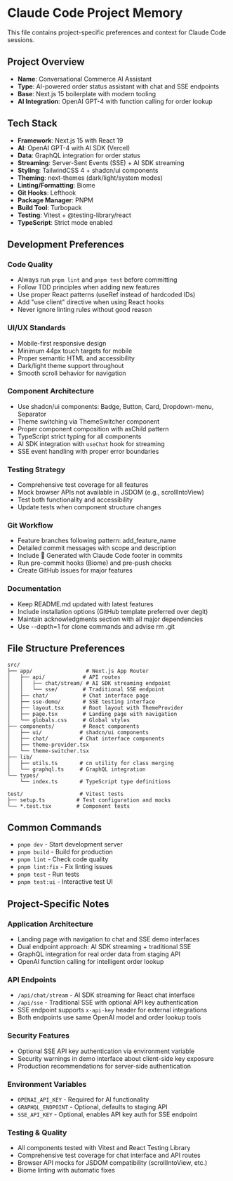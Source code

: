 # Claude Code Project Memory

This file contains project-specific preferences and context for Claude Code sessions.

## Project Overview
- **Name**: Conversational Commerce AI Assistant
- **Type**: AI-powered order status assistant with chat and SSE endpoints
- **Base**: Next.js 15 boilerplate with modern tooling
- **AI Integration**: OpenAI GPT-4 with function calling for order lookup

## Tech Stack
- **Framework**: Next.js 15 with React 19
- **AI**: OpenAI GPT-4 with AI SDK (Vercel)
- **Data**: GraphQL integration for order status
- **Streaming**: Server-Sent Events (SSE) + AI SDK streaming
- **Styling**: TailwindCSS 4 + shadcn/ui components
- **Theming**: next-themes (dark/light/system modes)
- **Linting/Formatting**: Biome
- **Git Hooks**: Lefthook
- **Package Manager**: PNPM
- **Build Tool**: Turbopack
- **Testing**: Vitest + @testing-library/react
- **TypeScript**: Strict mode enabled

## Development Preferences

### Code Quality
- Always run `pnpm lint` and `pnpm test` before committing
- Follow TDD principles when adding new features
- Use proper React patterns (useRef instead of hardcoded IDs)
- Add "use client" directive when using React hooks
- Never ignore linting rules without good reason

### UI/UX Standards
- Mobile-first responsive design
- Minimum 44px touch targets for mobile
- Proper semantic HTML and accessibility
- Dark/light theme support throughout
- Smooth scroll behavior for navigation

### Component Architecture
- Use shadcn/ui components: Badge, Button, Card, Dropdown-menu, Separator
- Theme switching via ThemeSwitcher component
- Proper component composition with asChild pattern
- TypeScript strict typing for all components
- AI SDK integration with `useChat` hook for streaming
- SSE event handling with proper error boundaries

### Testing Strategy
- Comprehensive test coverage for all features
- Mock browser APIs not available in JSDOM (e.g., scrollIntoView)
- Test both functionality and accessibility
- Update tests when component structure changes

### Git Workflow
- Feature branches following pattern: add_feature_name
- Detailed commit messages with scope and description
- Include 🤖 Generated with Claude Code footer in commits
- Run pre-commit hooks (Biome) and pre-push checks
- Create GitHub issues for major features

### Documentation
- Keep README.md updated with latest features
- Include installation options (GitHub template preferred over degit)
- Maintain acknowledgments section with all major dependencies
- Use --depth=1 for clone commands and advise rm .git

## File Structure Preferences
```
src/
├── app/                 # Next.js App Router
│   ├── api/            # API routes
│   │   ├── chat/stream/ # AI SDK streaming endpoint
│   │   └── sse/        # Traditional SSE endpoint
│   ├── chat/           # Chat interface page
│   ├── sse-demo/       # SSE testing interface
│   ├── layout.tsx      # Root layout with ThemeProvider
│   ├── page.tsx        # Landing page with navigation
│   └── globals.css     # Global styles
├── components/         # React components
│   ├── ui/            # shadcn/ui components
│   ├── chat/          # Chat interface components
│   ├── theme-provider.tsx
│   └── theme-switcher.tsx
├── lib/
│   ├── utils.ts       # cn utility for class merging
│   └── graphql.ts     # GraphQL integration
└── types/
    └── index.ts       # TypeScript type definitions

test/                  # Vitest tests
├── setup.ts          # Test configuration and mocks
└── *.test.tsx        # Component tests
```

## Common Commands
- `pnpm dev` - Start development server
- `pnpm build` - Build for production
- `pnpm lint` - Check code quality
- `pnpm lint:fix` - Fix linting issues
- `pnpm test` - Run tests
- `pnpm test:ui` - Interactive test UI

## Project-Specific Notes

### Application Architecture
- Landing page with navigation to chat and SSE demo interfaces
- Dual endpoint approach: AI SDK streaming + traditional SSE
- GraphQL integration for real order data from staging API
- OpenAI function calling for intelligent order lookup

### API Endpoints
- `/api/chat/stream` - AI SDK streaming for React chat interface
- `/api/sse` - Traditional SSE with optional API key authentication
- SSE endpoint supports `x-api-key` header for external integrations
- Both endpoints use same OpenAI model and order lookup tools

### Security Features
- Optional SSE API key authentication via environment variable
- Security warnings in demo interface about client-side key exposure
- Production recommendations for server-side authentication

### Environment Variables
- `OPENAI_API_KEY` - Required for AI functionality
- `GRAPHQL_ENDPOINT` - Optional, defaults to staging API
- `SSE_API_KEY` - Optional, enables API key auth for SSE endpoint

### Testing & Quality
- All components tested with Vitest and React Testing Library
- Comprehensive test coverage for chat interface and API routes
- Browser API mocks for JSDOM compatibility (scrollIntoView, etc.)
- Biome linting with automatic fixes